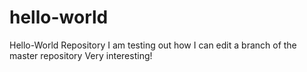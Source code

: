 # hello-world
Hello-World Repository
I am testing out how I can edit a branch of the master repository
Very interesting!
